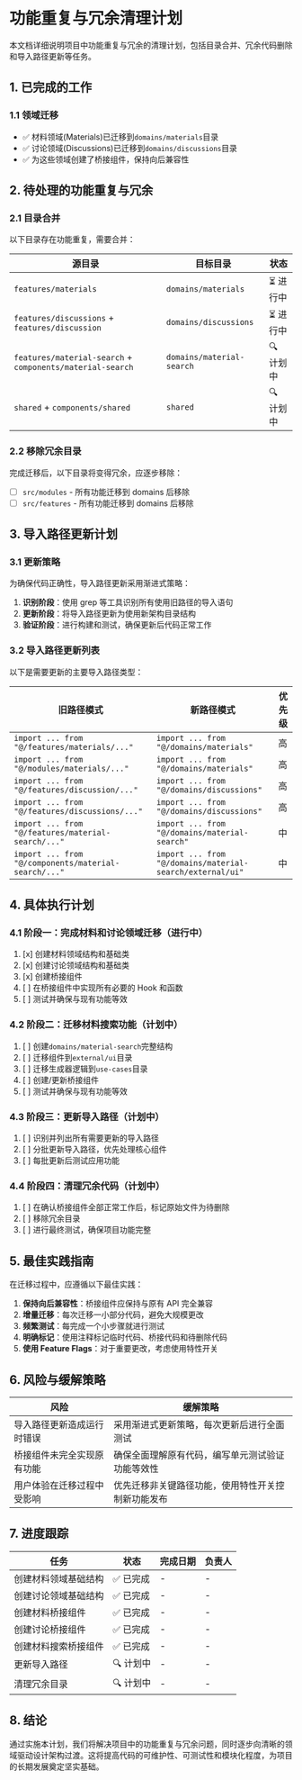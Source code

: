 # 功能重复与冗余清理计划

本文档详细说明项目中功能重复与冗余的清理计划，包括目录合并、冗余代码删除和导入路径更新等任务。

## 1. 已完成的工作

### 1.1 领域迁移

- ✅ 材料领域(Materials)已迁移到`domains/materials`目录
- ✅ 讨论领域(Discussions)已迁移到`domains/discussions`目录
- ✅ 为这些领域创建了桥接组件，保持向后兼容性

## 2. 待处理的功能重复与冗余

### 2.1 目录合并

以下目录存在功能重复，需要合并：

| 源目录                                                    | 目标目录                  | 状态      |
| --------------------------------------------------------- | ------------------------- | --------- |
| `features/materials`                                      | `domains/materials`       | ⏳ 进行中 |
| `features/discussions` + `features/discussion`            | `domains/discussions`     | ⏳ 进行中 |
| `features/material-search` + `components/material-search` | `domains/material-search` | 🔍 计划中 |
| `shared` + `components/shared`                            | `shared`                  | 🔍 计划中 |

### 2.2 移除冗余目录

完成迁移后，以下目录将变得冗余，应逐步移除：

- [ ] `src/modules` - 所有功能迁移到 domains 后移除
- [ ] `src/features` - 所有功能迁移到 domains 后移除

## 3. 导入路径更新计划

### 3.1 更新策略

为确保代码正确性，导入路径更新采用渐进式策略：

1. **识别阶段**：使用 grep 等工具识别所有使用旧路径的导入语句
2. **更新阶段**：将导入路径更新为使用新架构目录结构
3. **验证阶段**：进行构建和测试，确保更新后代码正常工作

### 3.2 导入路径更新列表

以下是需要更新的主要导入路径类型：

| 旧路径模式                                           | 新路径模式                                                | 优先级 |
| ---------------------------------------------------- | --------------------------------------------------------- | ------ |
| `import ... from "@/features/materials/..."`         | `import ... from "@/domains/materials"`                   | 高     |
| `import ... from "@/modules/materials/..."`          | `import ... from "@/domains/materials"`                   | 高     |
| `import ... from "@/features/discussion/..."`        | `import ... from "@/domains/discussions"`                 | 高     |
| `import ... from "@/features/discussions/..."`       | `import ... from "@/domains/discussions"`                 | 高     |
| `import ... from "@/features/material-search/..."`   | `import ... from "@/domains/material-search"`             | 中     |
| `import ... from "@/components/material-search/..."` | `import ... from "@/domains/material-search/external/ui"` | 中     |

## 4. 具体执行计划

### 4.1 阶段一：完成材料和讨论领域迁移（进行中）

1. [x] 创建材料领域结构和基础类
2. [x] 创建讨论领域结构和基础类
3. [x] 创建桥接组件
4. [ ] 在桥接组件中实现所有必要的 Hook 和函数
5. [ ] 测试并确保与现有功能等效

### 4.2 阶段二：迁移材料搜索功能（计划中）

1. [ ] 创建`domains/material-search`完整结构
2. [ ] 迁移组件到`external/ui`目录
3. [ ] 迁移生成器逻辑到`use-cases`目录
4. [ ] 创建/更新桥接组件
5. [ ] 测试并确保与现有功能等效

### 4.3 阶段三：更新导入路径（计划中）

1. [ ] 识别并列出所有需要更新的导入路径
2. [ ] 分批更新导入路径，优先处理核心组件
3. [ ] 每批更新后测试应用功能

### 4.4 阶段四：清理冗余代码（计划中）

1. [ ] 在确认桥接组件全部正常工作后，标记原始文件为待删除
2. [ ] 移除冗余目录
3. [ ] 进行最终测试，确保项目功能完整

## 5. 最佳实践指南

在迁移过程中，应遵循以下最佳实践：

1. **保持向后兼容性**：桥接组件应保持与原有 API 完全兼容
2. **增量迁移**：每次迁移一小部分代码，避免大规模更改
3. **频繁测试**：每完成一个小步骤就进行测试
4. **明确标记**：使用注释标记临时代码、桥接代码和待删除代码
5. **使用 Feature Flags**：对于重要更改，考虑使用特性开关

## 6. 风险与缓解策略

| 风险                       | 缓解策略                                           |
| -------------------------- | -------------------------------------------------- |
| 导入路径更新造成运行时错误 | 采用渐进式更新策略，每次更新后进行全面测试         |
| 桥接组件未完全实现原有功能 | 确保全面理解原有代码，编写单元测试验证功能等效性   |
| 用户体验在迁移过程中受影响 | 优先迁移非关键路径功能，使用特性开关控制新功能发布 |

## 7. 进度跟踪

| 任务                 | 状态      | 完成日期 | 负责人 |
| -------------------- | --------- | -------- | ------ |
| 创建材料领域基础结构 | ✅ 已完成 | -        | -      |
| 创建讨论领域基础结构 | ✅ 已完成 | -        | -      |
| 创建材料桥接组件     | ✅ 已完成 | -        | -      |
| 创建讨论桥接组件     | ✅ 已完成 | -        | -      |
| 创建材料搜索桥接组件 | ✅ 已完成 | -        | -      |
| 更新导入路径         | 🔍 计划中 | -        | -      |
| 清理冗余目录         | 🔍 计划中 | -        | -      |

## 8. 结论

通过实施本计划，我们将解决项目中的功能重复与冗余问题，同时逐步向清晰的领域驱动设计架构过渡。这将提高代码的可维护性、可测试性和模块化程度，为项目的长期发展奠定坚实基础。
